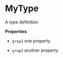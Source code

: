 # MyType

A type definition.


**Properties**

-   `prop1`  one property

-   `prop2`  another property



